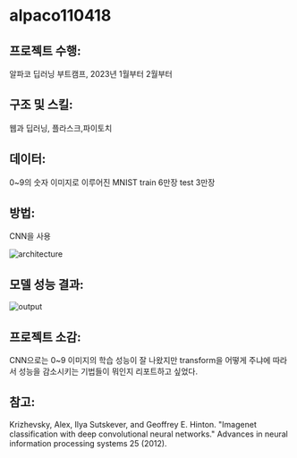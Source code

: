 # alpaco110418
 
## 프로젝트 수행: 
알파코 딥러닝 부트캠프, 2023년 1월부터 2월부터 

## 구조 및 스킬: 
웹과 딥러닝, 플라스크,파이토치 

## 데이터: 
0~9의 숫자 이미지로 이루어진 MNIST train 6만장 test 3만장

## 방법: 
CNN을 사용

![architecture](https://github.com/user-attachments/assets/8a116841-17ef-4b17-aa8e-9fd4416bdf63)

## 모델 성능 결과:

![output](https://github.com/user-attachments/assets/9b697702-bc54-4da7-ad92-c1caeb1f80ce)


## 프로젝트 소감: 
CNN으로는 0~9 이미지의 학습 성능이 잘 나왔지만 transform을 어떻게 주냐에 따라서 성능을 감소시키는 기법들이 뭐인지 리포트하고 싶었다.

## 참고: 
Krizhevsky, Alex, Ilya Sutskever, and Geoffrey E. Hinton. "Imagenet classification with deep convolutional neural networks." Advances in neural information processing systems 25 (2012). 


